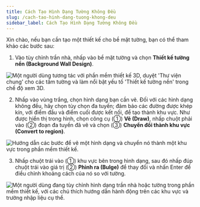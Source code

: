 ```yaml
---
title: Cách Tạo Hình Dạng Tường Không Đều
slug: /cach-tao-hinh-dang-tuong-khong-deu
sidebar_label: Cách Tạo Hình Dạng Tường Không Đều
---
```


Xin chào, nếu bạn cần tạo một thiết kế cho bề mặt tường, bạn có thể tham khảo các bước sau:

1. Vào tùy chỉnh trần nhà, nhấp vào bề mặt tường và chọn **Thiết kế tường nền (Background Wall Design)**.

![Một người dùng tương tác với phần mềm thiết kế 3D, duyệt 'Thư viện chung' cho các tấm tường và làm nổi bật yếu tố 'Thiết kế tường nền' trong chế độ xem 3D.](https://storage.googleapis.com/jegavn_kb/images/5571a4d8-1475-4c5c-bd5a-4e047b7be132.png)

2. Nhấp vào vùng trắng, chọn hình dạng bạn cần vẽ. Đối với các hình dạng không đều, hãy chọn tùy chọn đa tuyến; đảm bảo các đường được khép kín, với điểm đầu và điểm cuối được kết nối, để tạo thành khu vực. Như được hiển thị trong hình, chọn công cụ (①) **Vẽ (Draw)**, nhấp chuột phải vào (②) đoạn đa tuyến đã vẽ và chọn (③) **Chuyển đổi thành khu vực (Convert to region)**.

![Hướng dẫn các bước để vẽ một hình dạng và chuyển nó thành một khu vực trong phần mềm thiết kế.](https://storage.googleapis.com/jegavn_kb/images/954bd09d-092e-4271-86da-d1777a99ae6a.png)

3. Nhấp chuột trái vào (①) khu vực bên trong hình dạng, sau đó nhấp đúp chuột trái vào giá trị (②) **Phình ra (Bulge)** để thay đổi và nhấn Enter để điều chỉnh khoảng cách của nó so với tường.

![Một người dùng đang tùy chỉnh hình dạng trần nhà hoặc tường trong phần mềm thiết kế, với các chú thích hướng dẫn hành động trên các khu vực và trường nhập liệu cụ thể.](https://storage.googleapis.com/jegavn_kb/images/ffdd92d6-e9a9-4fd7-875f-e476f6dc0a13.png)